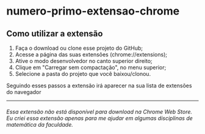 # numero-primo-extensao-chrome

## Como utilizar a extensão

1. Faça o download ou clone esse projeto do GitHub;
2. Acesse a página das suas extensões (chrome://extensions);
3. Ative o modo desenvolvedor no canto superior direito;
4. Clique em "Carregar sem compactação", no menu superior;
5. Selecione a pasta do projeto que você baixou/clonou.

Seguindo esses passos a extensão irá aparecer na sua lista de extensões do navegador

---------------------------------

###### Essa extensão não está disponível para download na Chrome Web Store. Eu criei essa extensão apenas para me ajudar em algumas disciplinas de matemática da faculdade.
